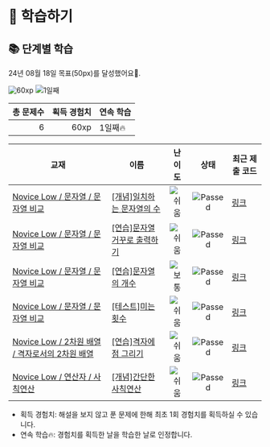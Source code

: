 # 📖 학습하기

## 📚 단계별 학습
24년 08월 18일 목표(50px)를 달성했어요🥳.

![60xp](https://img.shields.io/badge/EXP-60xp-%235cb85c.svg?for-the-badge)
![1일째](https://img.shields.io/badge/연속학습-1일째-%23E34F26.svg?for-the-badge)

|총 문제수|획득 경험치|연속 학습|
|---:|---:|---|
6|60xp|1일째🔥|

|교재|이름|난이도|상태|최근 제출 코드|
|---|---|:---:|:---:|---|
|[Novice Low / 문자열 / 문자열 비교](https://www.codetree.ai/missions?missionId=4)|[[개념]일치하는 문자열의 수](https://www.codetree.ai/missions/4/problems/num-of-correct-string)|![쉬움][easy]|![Passed][passed]|[링크](https://github.com/gun1kim/codetree-TILs/blob/main/240818/%EC%9D%BC%EC%B9%98%ED%95%98%EB%8A%94%20%EB%AC%B8%EC%9E%90%EC%97%B4%EC%9D%98%20%EC%88%98/num-of-correct-string.java)|
|[Novice Low / 문자열 / 문자열 비교](https://www.codetree.ai/missions?missionId=4)|[[연습]문자열 거꾸로 출력하기](https://www.codetree.ai/missions/4/problems/print-string-backward)|![쉬움][easy]|![Passed][passed]|[링크](https://github.com/gun1kim/codetree-TILs/blob/main/240818/%EB%AC%B8%EC%9E%90%EC%97%B4%20%EA%B1%B0%EA%BE%B8%EB%A1%9C%20%EC%B6%9C%EB%A0%A5%ED%95%98%EA%B8%B0/print-string-backward.java)|
|[Novice Low / 문자열 / 문자열 비교](https://www.codetree.ai/missions?missionId=4)|[[연습]문자열의 개수](https://www.codetree.ai/missions/4/problems/number-of-spring)|![보통][medium]|![Passed][passed]|[링크](https://github.com/gun1kim/codetree-TILs/blob/main/240818/%EB%AC%B8%EC%9E%90%EC%97%B4%EC%9D%98%20%EA%B0%9C%EC%88%98/number-of-spring.java)|
|[Novice Low / 문자열 / 문자열 비교](https://www.codetree.ai/missions?missionId=4)|[[테스트]미는 횟수](https://www.codetree.ai/missions/4/problems/number-of-pushes)|![쉬움][easy]|![Passed][passed]|[링크](https://github.com/gun1kim/codetree-TILs/blob/main/240818/%EB%AF%B8%EB%8A%94%20%ED%9A%9F%EC%88%98/number-of-pushes.java)|
|[Novice Low / 2차원 배열 / 격자로서의 2차원 배열](https://www.codetree.ai/missions?missionId=4)|[[연습]격자에 점 그리기](https://www.codetree.ai/missions/4/problems/draw-points-on-grid)|![쉬움][easy]|![Passed][passed]|[링크](https://github.com/gun1kim/codetree-TILs/blob/main/240818/%EA%B2%A9%EC%9E%90%EC%97%90%20%EC%A0%90%20%EA%B7%B8%EB%A6%AC%EA%B8%B0/draw-points-on-grid.java)|
|[Novice Low / 연산자 / 사칙연산](https://www.codetree.ai/missions?missionId=4)|[[개념]간단한 사칙연산](https://www.codetree.ai/missions/4/problems/simple-arithmetic-operation)|![쉬움][easy]|![Passed][passed]|[링크](https://github.com/gun1kim/codetree-TILs/blob/main/240818/%EA%B0%84%EB%8B%A8%ED%95%9C%20%EC%82%AC%EC%B9%99%EC%97%B0%EC%82%B0/simple-arithmetic-operation.java)|


* 획득 경험치: 해설을 보지 않고 푼 문제에 한해 최초 1회 경험치를 획득하실 수 있습니다.
* 연속 학습🔥: 경험치를 획득한 날을 학습한 날로 인정합니다.










[b5]: https://img.shields.io/badge/Bronze_5-%235D3E31.svg
[b4]: https://img.shields.io/badge/Bronze_4-%235D3E31.svg
[b3]: https://img.shields.io/badge/Bronze_3-%235D3E31.svg
[b2]: https://img.shields.io/badge/Bronze_2-%235D3E31.svg
[b1]: https://img.shields.io/badge/Bronze_1-%235D3E31.svg
[s5]: https://img.shields.io/badge/Silver_5-%23394960.svg
[s4]: https://img.shields.io/badge/Silver_4-%23394960.svg
[s3]: https://img.shields.io/badge/Silver_3-%23394960.svg
[s2]: https://img.shields.io/badge/Silver_2-%23394960.svg
[s1]: https://img.shields.io/badge/Silver_1-%23394960.svg
[g5]: https://img.shields.io/badge/Gold_5-%23FFC433.svg
[g4]: https://img.shields.io/badge/Gold_4-%23FFC433.svg
[g3]: https://img.shields.io/badge/Gold_3-%23FFC433.svg
[g2]: https://img.shields.io/badge/Gold_2-%23FFC433.svg
[g1]: https://img.shields.io/badge/Gold_1-%23FFC433.svg
[p5]: https://img.shields.io/badge/Platinum_5-%2376DDD8.svg
[p4]: https://img.shields.io/badge/Platinum_4-%2376DDD8.svg
[p3]: https://img.shields.io/badge/Platinum_3-%2376DDD8.svg
[p2]: https://img.shields.io/badge/Platinum_2-%2376DDD8.svg
[p1]: https://img.shields.io/badge/Platinum_1-%2376DDD8.svg
[passed]: https://img.shields.io/badge/Passed-%23009D27.svg
[failed]: https://img.shields.io/badge/Failed-%23D24D57.svg
[easy]: https://img.shields.io/badge/쉬움-%235cb85c.svg?for-the-badge
[medium]: https://img.shields.io/badge/보통-%23FFC433.svg?for-the-badge
[hard]: https://img.shields.io/badge/어려움-%23D24D57.svg?for-the-badge